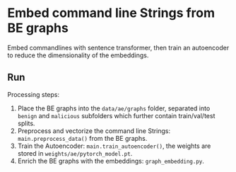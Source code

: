 # Embed command line Strings from BE graphs

Embed commandlines with sentence transformer, then train an autoencoder to reduce the dimensionality of the embeddings.

## Run

Processing steps:
1. Place the BE graphs into the `data/ae/graphs` folder, separated into `benign` and `malicious` subfolders which further contain train/val/test splits.
2. Preprocess and vectorize the command line Strings: `main.preprocess_data()` from the BE graphs.
3. Train the Autoencoder: `main.train_autoencoder()`, the weights are stored in `weights/ae/pytorch_model.pt`.
4. Enrich the BE graphs with the embeddings: `graph_embedding.py`.
